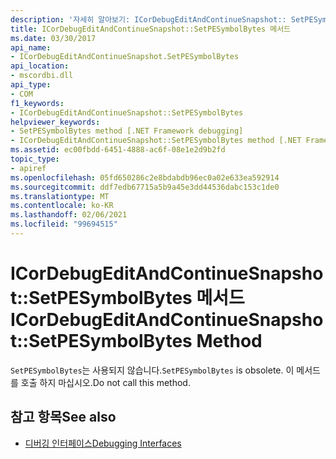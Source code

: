 ```yaml
---
description: '자세히 알아보기: ICorDebugEditAndContinueSnapshot:: SetPESymbolBytes 메서드'
title: ICorDebugEditAndContinueSnapshot::SetPESymbolBytes 메서드
ms.date: 03/30/2017
api_name:
- ICorDebugEditAndContinueSnapshot.SetPESymbolBytes
api_location:
- mscordbi.dll
api_type:
- COM
f1_keywords:
- ICorDebugEditAndContinueSnapshot::SetPESymbolBytes
helpviewer_keywords:
- SetPESymbolBytes method [.NET Framework debugging]
- ICorDebugEditAndContinueSnapshot::SetPESymbolBytes method [.NET Framework debugging]
ms.assetid: ec00fbdd-6451-4888-ac6f-08e1e2d9b2fd
topic_type:
- apiref
ms.openlocfilehash: 05fd650286c2e8bdabdb96ec0a02e633ea592914
ms.sourcegitcommit: ddf7edb67715a5b9a45e3dd44536dabc153c1de0
ms.translationtype: MT
ms.contentlocale: ko-KR
ms.lasthandoff: 02/06/2021
ms.locfileid: "99694515"
---
```

# <a name="icordebugeditandcontinuesnapshotsetpesymbolbytes-method"></a><span data-ttu-id="c9292-103">ICorDebugEditAndContinueSnapshot::SetPESymbolBytes 메서드</span><span class="sxs-lookup"><span data-stu-id="c9292-103">ICorDebugEditAndContinueSnapshot::SetPESymbolBytes Method</span></span>

<span data-ttu-id="c9292-104">`SetPESymbolBytes`는 사용되지 않습니다.</span><span class="sxs-lookup"><span data-stu-id="c9292-104">`SetPESymbolBytes` is obsolete.</span></span> <span data-ttu-id="c9292-105">이 메서드를 호출 하지 마십시오.</span><span class="sxs-lookup"><span data-stu-id="c9292-105">Do not call this method.</span></span>  
  
## <a name="see-also"></a><span data-ttu-id="c9292-106">참고 항목</span><span class="sxs-lookup"><span data-stu-id="c9292-106">See also</span></span>

- [<span data-ttu-id="c9292-107">디버깅 인터페이스</span><span class="sxs-lookup"><span data-stu-id="c9292-107">Debugging Interfaces</span></span>](debugging-interfaces.md)
